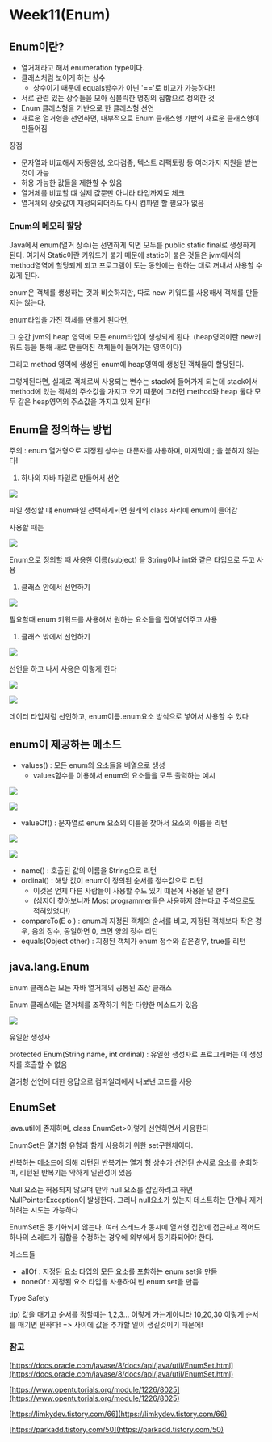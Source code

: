 # Week11(Enum)

## Enum이란?

* 열거체라고 해서 enumeration type이다.
* 클래스처럼 보이게 하는 상수
  * 상수이기 때문에 equals함수가 아닌 '=='로 비교가 가능하다!!
* 서로 관련 있는 상수들을 모아 심볼릭한 명칭의 집합으로 정의한 것
* Enum 클래스형을 기반으로 한 클래스형 선언
* 새로운 열거형을 선언하면, 내부적으로 Enum 클래스형 기반의 새로운 클래스형이 만들어짐

장점

* 문자열과 비교해서 자동완성, 오타검증, 텍스트 리팩토링 등 여러가지 지원을 받는 것이 가능
* 허용 가능한 값들을 제한할 수 있음
* 열거체를 비교할 떄 실제 값뿐만 아니라 타입까지도 체크
* 열거체의 상숫값이 재정의되더라도 다시 컴파일 할 필요가 없음



### Enum의 메모리 할당

Java에서 enum(열거 상수)는 선언하게 되면 모두를 public static final로 생성하게 된다. 여기서 Static이란 키워드가 붙기 때문에 static이 붙은 것들은 jvm에서의 method영역에 할당되게 되고 프로그램이 도는 동안에는 원하는 대로 꺼내서 사용할 수 있게 된다.

enum은 객체를 생성하는 것과 비슷하지만, 따로 new 키워드를 사용해서 객체를 만들지는 않는다.

enum타입을 가진 객체를 만들게 된다면,&#x20;

그 순간 jvm의 heap 영역에 모든 enum타입이 생성되게 된다. (heap영역이란 new키워드 등을 통해 새로 만들어진 객체들이 들어가는 영역이다)

그리고 method 영역에 생성된 enum에 heap영역에 생성된 객체들이 할당된다.

그렇게된다면, 실제로 객체로써 사용되는 변수는 stack에 들어가게 되는데 stack에서 method에 있는 객체의 주소값을 가지고 오기 때문에 그러면 method와 heap 둘다 모두 같은 heap영역의 주소값을 가지고 있게 된다!





## Enum을 정의하는 방법

주의 : enum 열거형으로 지정된 상수는 대문자를 사용하며, 마지막에 ; 을 붙히지 않는다!

1. 하나의 자바 파일로 만들어서 선언

![](../.gitbook/assets/enum1.png)

파일 생성할 떄 enum파일 선택하게되면 원래의 class 자리에 enum이 들어감

사용할 때는

![](../.gitbook/assets/enum2.png)

Enum으로 정의할 때 사용한 이름(subject) 을 String이나 int와 같은 타입으로 두고 사용

1. 클래스 안에서 선언하기

![](../.gitbook/assets/enum3.png)

필요할때 enum 키워드를 사용해서 원하는 요소들을 집어넣어주고 사용

1. 클래스 밖에서 선언하기

![](../.gitbook/assets/enum4.png)

선언을 하고 나서 사용은 이렇게 한다

![](../.gitbook/assets/enum5.png)

![](../.gitbook/assets/enum6.png)

데이터 타입처럼 선언하고, enum이름.enum요소 방식으로 넣어서 사용할 수 있다

## enum이 제공하는 메소드

* values() : 모든 enum의 요소들을 배열으로 생성
  * values함수를 이용해서 enum의 요소들을 모두 출력하는 예시

![](<../.gitbook/assets/enum7 (1) (2) (2).png>)

![](../.gitbook/assets/enum8.png)

* valueOf() : 문자열로 enum 요소의 이름을 찾아서 요소의 이름을 리턴

![](../.gitbook/assets/enum9.png)

![](../.gitbook/assets/enum10.png)

* name() : 호출된 값의 이름을 String으로 리턴
* ordinal() : 해당 값이 enum이 정의된 순서를 정수값으로 리턴
  * 이것은 언제 다른 사람들이 사용할 수도 있기 떄문에 사용을 덜 한다
  * (심지어 찾아보니까 Most programmer들은 사용하지 않는다고 주석으로도 적혀있었다!)
* compareTo(E o ) : enum과 지정된 객체의 순서를 비교, 지정된 객체보다 작은 경우, 음의 정수, 동일하면 0, 크면 양의 정수 리턴
* equals(Object other) : 지정된 객체가 enum 정수와 같은경우, true를 리턴

## java.lang.Enum

Enum 클래스는 모든 자바 열거체의 공통된 조상 클래스

Enum 클래스에는 열거체를 조작하기 위한 다양한 메소드가 있음

![](../.gitbook/assets/enum11.png)

유일한 생성자

protected Enum(String name, int ordinal) : 유일한 생성자로 프로그래머는 이 생성자를 호출할 수 없음

열거형 선언에 대한 응답으로 컴파일러에서 내보낸 코드를 사용

## EnumSet

java.util에 존재하며, class EnumSet>이렇게 선언하면서 사용한다

EnumSet은 열거형 유형과 함게 사용하기 위한 set구현체이다.

반복하는 메소드에 의해 리턴된 반복기는 열거 형 상수가 선언된 순서로 요소를 순회하며, 리턴된 반복기는 약하게 일관성이 있음

Null 요소는 허용되지 않으며 만약 null 요소를 삽입하려고 하면 NullPointerException이 발생한다. 그러나 null요소가 있는지 테스트하는 단계나 제거하려는 시도는 가능하다

EnumSet은 동기화되지 않는다. 여러 스레드가 동시에 열거형 집합에 접근하고 적어도 하나의 스레드가 집합을 수정하는 경우에 외부에서 동기화되어야 한다.

메소드들

* allOf : 지정된 요소 타입의 모든 요소를 포함하는 enum set을 만듬
* noneOf : 지정된 요소 타입을 사용하여 빈 enum set을 만듬

Type Safety

tip) 값을 매기고 순서를 정할때는 1,2,3... 이렇게 가는게아니라 10,20,30 이렇게 순서를 매기면 편하다! => 사이에 값을 추가할 일이 생길것이기 때문에!

### 참고

[https://docs.oracle.com/javase/8/docs/api/java/util/EnumSet.html](https://docs.oracle.com/javase/8/docs/api/java/util/EnumSet.html)

[https://www.opentutorials.org/module/1226/8025](https://www.opentutorials.org/module/1226/8025)

[https://limkydev.tistory.com/66](https://limkydev.tistory.com/66)

[https://parkadd.tistory.com/50](https://parkadd.tistory.com/50)
